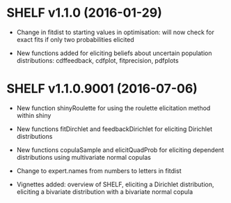 SHELF v1.1.0 (2016-01-29) 
=========================

* Change in fitdist to starting values in optimisation: will now check for exact fits if only two probabilities elicited 

* New functions added for eliciting beliefs about uncertain population distributions:  cdffeedback, cdfplot, fitprecision, pdfplots

SHELF v1.1.0.9001 (2016-07-06) 
==============================

* New function shinyRoulette for using the roulette elicitation method within shiny

* New functions fitDirchlet and feedbackDirichlet for eliciting Dirichlet distributions

* New functions copulaSample and elicitQuadProb for eliciting dependent distributions using multivariate normal copulas

* Change to expert.names from numbers to letters in fitdist

* Vignettes added: overview of SHELF, eliciting a Dirichlet distribution, eliciting a bivariate distribution with a bivariate normal copula 
